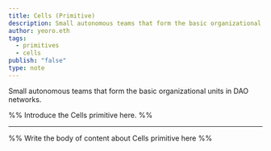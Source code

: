 ```yaml
---
title: Cells (Primitive)
description: Small autonomous teams that form the basic organizational units in DAO networks
author: yeoro.eth
tags:
  - primitives
  - cells
publish: "false"
type: note
---
```


Small autonomous teams that form the basic organizational units in DAO networks.

%% Introduce the Cells primitive here. %%

---

%% Write the body of content about Cells primitive here %%